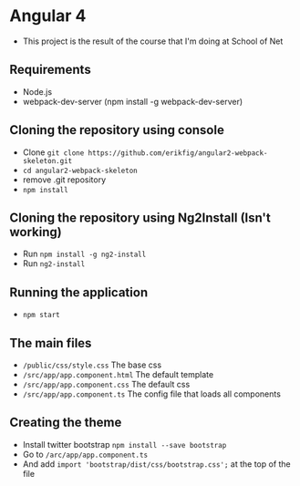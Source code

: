 # Angular 4

- This project is the result of the course that I'm doing at School of Net

## Requirements

- Node.js
- webpack-dev-server (npm install -g webpack-dev-server)

## Cloning the repository using console

- Clone ``git clone https://github.com/erikfig/angular2-webpack-skeleton.git``
- ``cd angular2-webpack-skeleton``
- remove .git repository
- ``npm install``


## Cloning the repository using Ng2Install (Isn't working)

- Run ``npm install -g ng2-install``
- Run ``ng2-install``


## Running the application

- ``npm start``


## The main files

- ``/public/css/style.css`` The base css
- ``/src/app/app.component.html`` The default template
- ``/src/app/app.component.css`` The default css
- ``/src/app/app.component.ts`` The config file that loads all components


## Creating the theme

- Install twitter bootstrap ``npm install --save bootstrap``
- Go to ``/arc/app/app.component.ts``
- And add ``import 'bootstrap/dist/css/bootstrap.css';`` at the top of the file 
